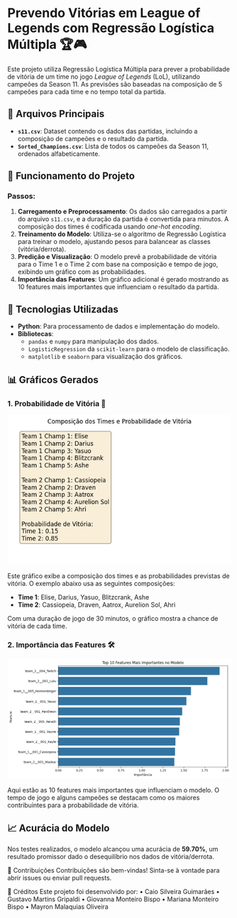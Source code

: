 # Prevendo Vitórias em League of Legends com Regressão Logística Múltipla 🏆🎮

Este projeto utiliza Regressão Logística Múltipla para prever a probabilidade de vitória de um time no jogo *League of Legends* (LoL), utilizando campeões da Season 11. As previsões são baseadas na composição de 5 campeões para cada time e no tempo total da partida.

## 📂 Arquivos Principais
- **`s11.csv`**: Dataset contendo os dados das partidas, incluindo a composição de campeões e o resultado da partida.
- **`Sorted_Champions.csv`**: Lista de todos os campeões da Season 11, ordenados alfabeticamente.

## 🚀 Funcionamento do Projeto

### Passos:

1. **Carregamento e Preprocessamento**: Os dados são carregados a partir do arquivo `s11.csv`, e a duração da partida é convertida para minutos. A composição dos times é codificada usando *one-hot encoding*.
2. **Treinamento do Modelo**: Utiliza-se o algoritmo de Regressão Logística para treinar o modelo, ajustando pesos para balancear as classes (vitória/derrota).
3. **Predição e Visualização**: O modelo prevê a probabilidade de vitória para o Time 1 e o Time 2 com base na composição e tempo de jogo, exibindo um gráfico com as probabilidades.
4. **Importância das Features**: Um gráfico adicional é gerado mostrando as 10 features mais importantes que influenciam o resultado da partida.

## 🧠 Tecnologias Utilizadas
- **Python**: Para processamento de dados e implementação do modelo.
- **Bibliotecas**: 
  - `pandas` e `numpy` para manipulação dos dados.
  - `LogisticRegression` da `scikit-learn` para o modelo de classificação.
  - `matplotlib` e `seaborn` para visualização dos gráficos.

## 📊 Gráficos Gerados

### 1. Probabilidade de Vitória 🎯
![Probabilidade de Vitória](.github/assets/vitoria.png)

Este gráfico exibe a composição dos times e as probabilidades previstas de vitória. O exemplo abaixo usa as seguintes composições:

- **Time 1**: Elise, Darius, Yasuo, Blitzcrank, Ashe
- **Time 2**: Cassiopeia, Draven, Aatrox, Aurelion Sol, Ahri

Com uma duração de jogo de 30 minutos, o gráfico mostra a chance de vitória de cada time.

### 2. Importância das Features 🛠️
![Importância das Features](.github/assets/feature.png)

Aqui estão as 10 features mais importantes que influenciam o modelo. O tempo de jogo e alguns campeões se destacam como os maiores contribuintes para a probabilidade de vitória.

## 📈 Acurácia do Modelo
Nos testes realizados, o modelo alcançou uma acurácia de **59.70%**, um resultado promissor dado o desequilíbrio nos dados de vitória/derrota.

🤝 Contribuições
Contribuições são bem-vindas! Sinta-se à vontade para abrir issues ou enviar pull requests.

🏅 Créditos
Este projeto foi desenvolvido por: 
• Caio Silveira Guimarães
• Gustavo Martins Gripaldi
• Giovanna Monteiro Bispo
• Mariana Monteiro Bispo
• Mayron Malaquias Oliveira
